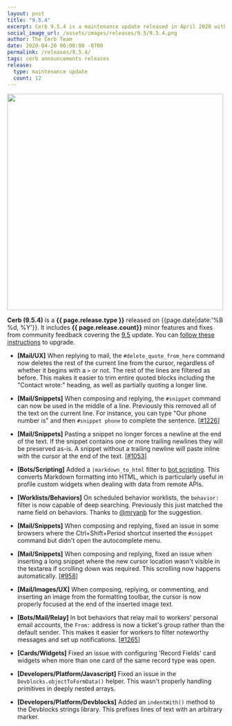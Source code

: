 ```yaml
---
layout: post
title: "9.5.4"
excerpt: Cerb 9.5.4 is a maintenance update released in April 2020 with 12 minor features and fixes from community feedback.
social_image_url: /assets/images/releases/9.5/9.5.4.png
author: The Cerb Team
date: 2020-04-20 00:00:00 -0700
permalink: /releases/9.5.4/
tags: cerb announcements releases
release:
  type: maintenance update
  count: 12
---
```


<div class="cerb-screenshot">
<img src="{{page.social_image_url}}" class="screenshot" width="500">
</div>

**Cerb (9.5.4)** is a **{{ page.release.type }}** released on {{page.date|date:'%B %d, %Y'}}. It includes **{{ page.release.count}}** minor features and fixes from community feedback covering the [9.5](/releases/9.5/) update.  You can [follow these instructions](/docs/upgrading/) to upgrade.

* **[Mail/UX]** When replying to mail, the `#delete_quote_from_here` command now deletes the rest of the current line from the cursor, regardless of whether it begins with a `>` or not. The rest of the lines are filtered as before. This makes it easier to trim entire quoted blocks including the "Contact wrote:" heading, as well as partially quoting a longer line.

* **[Mail/Snippets]** When composing and replying, the `#snippet` command can now be used in the middle of a line. Previously this removed all of the text on the current line. For instance, you can type "Our phone number is" and then `#snippet phone` to complete the sentence. [[#1226](https://github.com/jstanden/cerb/issues/1226)]

* **[Mail/Snippets]** Pasting a snippet no longer forces a newline at the end of the text. If the snippet contains one or more trailing newlines they will be preserved as-is. A snippet without a trailing newline will paste inline with the cursor at the end of the text. [[#1053](https://github.com/jstanden/cerb/issues/1053)]

* **[Bots/Scripting]** Added a `|markdown_to_html` filter to [bot scripting](/docs/bots/scripting/). This converts Markdown formatting into HTML, which is particularly useful in profile custom widgets when dealing with data from remote APIs.

* **[Worklists/Behaviors]** On scheduled behavior worklists, the `behavior:` filter is now capable of deep searching. Previously this just matched the name field on behaviors. Thanks to [@mryanb](https://github.com/mryanb) for the suggestion.

* **[Mail/Snippets]** When composing and replying, fixed an issue in some browsers where the Ctrl+Shift+Period shortcut inserted the `#snippet` command but didn't open the autocomplete menu.

* **[Mail/Snippets]** When composing and replying, fixed an issue when inserting a long snippet where the new cursor location wasn't visible in the textarea if scrolling down was required. This scrolling now happens automatically. [[#958](https://github.com/jstanden/cerb/issues/958)]

* **[Mail/Images/UX]** When composing, replying, or commenting, and inserting an image from the formatting toolbar, the cursor is now properly focused at the end of the inserted image text.

* **[Bots/Mail/Relay]** In bot behaviors that relay mail to workers' personal email accounts, the `From:` address is now a ticket's group rather than the default sender. This makes it easier for workers to filter noteworthy messages and set up notifications. [[#1265](https://github.com/jstanden/cerb/issues/1265)]

* **[Cards/Widgets]** Fixed an issue with configuring 'Record Fields' card widgets when more than one card of the same record type was open.

* **[Developers/Platform/Javascript]** Fixed an issue in the `Devblocks.objectToFormData()` helper. This wasn't properly handling primitives in deeply nested arrays.

* **[Developers/Platform/Devblocks]** Added an `indentWith()` method to the Devblocks strings library. This prefixes lines of text with an arbitrary marker.

